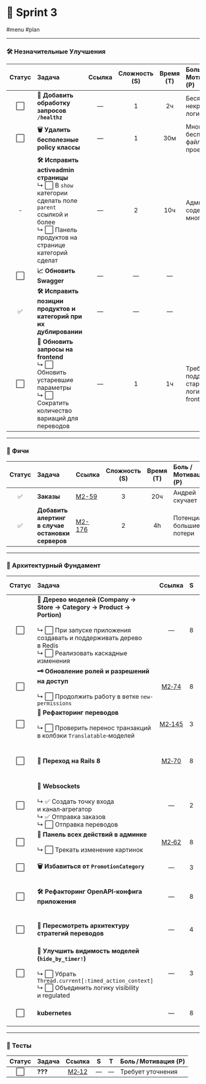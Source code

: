 # 🏃 Sprint 3

#menu #plan

---
### 🛠️ Незначительные Улучшения
 
| Статус | Задача                                                                                                                                                        | Ссылка | Сложность (S) | Время (T) | Боль / Мотивация (P)                          |
| :----: | :------------------------------------------------------------------------------------------------------------------------------------------------------------ | :----: | :-----------: | :-------: | :-------------------------------------------- |
|   ⬜️   | **📡 Добавить обработку запросов `/healthz`**                                                                                                                 |   —    |       1       |    2ч     | Бесят некрасивые логи                         |
|   ⬜️   | **🗑️ Удалить бесполезные policy классы**                                                                                                                     |   —    |       1       |    30м    | Много бесполезных файлов в проекте            |
|   -    | **🛠️ Исправить activeadmin страницы**<br>↳ ⬜️ В `show` категории сделать поле `parent` ссылкой и более<br>↳ ⬜️ Панель продуктов на странице категорий сделат |   —    |       2       |    10ч    | Админка бэка содержит много багов             |
|   ⬜️   | **📈 Обновить Swagger**                                                                                                                                       |   —    |       —       |     —     |                                               |
|   ✅    | **🛠️ Исправить позиции продуктов и категорий при их дублировании**                                                                                           |   —    |       —       |     —     |                                               |
|   ⬜️   | **🧩 Обновить запросы на frontend**<br>↳ ⬜️ Обновить устаревшие параметры<br>↳ ⬜️ Сократить количество вариаций для переводов                                 |   —    |       1       |    1ч     | Требуется поддерживать старую логику frontend |

---
### 🛒 Фичи

| Статус | Задача                                            | Ссылка                                                 | Сложность (S) | Время (T) | Боль / Мотивация (P)        |
| :----: | :------------------------------------------------ | :----------------------------------------------------- | :-----------: | :-------: | :-------------------------- |
|   ✅    | **Заказы**                                        | [M2-59](https://filcoder.atlassian.net/browse/M2-59)   |       3       |    20ч    | Андрей скучает              |
|   ✅    | **Добавить алертинг в случае остановки серверов** | [M2-176](https://filcoder.atlassian.net/browse/M2-176) |       2       |    4h     | Потенциально большие потери |

---
### 🧱 Архитектурный Фундамент

| Статус | Задача                                                                                                                                                                                    |                         Ссылка                         |  S  |  T  | Боль / Мотивация (P)                                          |
| :----: | :---------------------------------------------------------------------------------------------------------------------------------------------------------------------------------------- | :----------------------------------------------------: | :-: | :-: | :------------------------------------------------------------ |
|   ⬜️   | **🌳 Дерево моделей (Company → Store → Category → Product → Portion)**<br><br>↳ ⬜️ При запуске приложения создавать и поддерживать дерево в Redis<br>↳ ⬜️ Реализовать каскадные изменения |                            —                           |  8  | 40ч | Узкое место всех фич, обновляющих зависимости                 |
|   ⬜️   | **🗝️ Обновление ролей и разрешений на доступ**<br><br>↳ ⬜️ Продолжить работу в ветке `new-permissions`                                                                                   |  [M2‑74](https://filcoder.atlassian.net/browse/M2-74)  |  8  | 30ч | Текущая система не соответствует требованиям подписок и ролей |
|   ⬜️   | **📝 Рефакторинг переводов**<br><br>↳ ⬜️ Проверить перенос транзакций в колбэки `Translatable`‑моделей                                                                                    | [M2‑145](https://filcoder.atlassian.net/browse/M2-145) |  3  |  4ч | Любые изменения переводов могут всё сломать                   |
|   ⬜️   | **🚀 Переход на Rails 8**                                                                                                                                                                 |  [M2‑70](https://filcoder.atlassian.net/browse/M2-70)  |  8  | 20ч | В августе 2025 нынешний фреймворк не будет поддерживаться     |
|   ⬜️   | **📡 Websockets**<br><br>↳ ✅ Создать точку входа и канал‑агрегатор<br>↳ ✅ Отправка заказов<br>↳ ⬜️ Отправка переводов                                                                     |                            —                           |  2  |  6ч | Меньше DDoS бэка, лучшая отзывчивость интерфейса              |
|   ⬜️   | **🧩 Панель всех действий в админке**<br><br>↳ ⬜️ Трекать изменение картинок                                                                                                              |  [M2‑62](https://filcoder.atlassian.net/browse/M2-62)  |  8  | 40ч | Требование клиентов (нужна доп. валидация)                    |
|   ⬜️   | **🗑️ Избавиться от `PromotionCategory`**                                                                                                                                                 |                            —                           |  3  |  6ч | Устаревший код усложняет разработку                           |
|   ⬜️   | **🛠️ Рефакторинг OpenAPI‑конфига приложения**                                                                                                                                            |                            —                           |  8  | 30ч | Сложно поддерживать Swagger для фронтов                       |
|   ⬜️   | **🧠 Пересмотреть архитектуру стратегий переводов**                                                                                                                                       |                            —                           |  4  | 20ч | Для каждого шопа/перевода нужна стратегия; подход устарел     |
|   ⬜️   | **🧩 Улучшить видимость моделей (`hide_by_timer!`)**<br><br>↳ ⬜️ Убрать `Thread.current[:timed_action_context]`<br>↳ ⬜️ Объединить логику visibility и regulated                          |                            —                           |  3  | 20ч | Текущий костыль крайне хрупок                                 |
|   ⬜️   | **kubernetes**                                                                                                                                                                            |                            —                           |  8  | 40ч | Более стабильная и отказоустойчивая оркестрация               |

---
### 🧪 Тесты

| Статус | Задача  |                        Ссылка                        |  S  |  T  | Боль / Мотивация (P) |
| :----: | :------ | :--------------------------------------------------: | :-: | :-: | :------------------- |
|   ⬜️   | **???** | [M2‑12](https://filcoder.atlassian.net/browse/M2-12) |  —  |  —  | Требует уточнения    |
